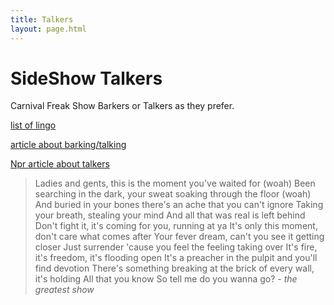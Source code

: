 ```yaml
---
title: Talkers
layout: page.html
---
```


# SideShow Talkers

Carnival Freak Show Barkers or Talkers as they prefer.

[list of lingo](http://www.goodmagic.com/carny/car_a-c.htm)

[article about barking/talking](https://medium.com/better-humans/how-to-seize-attention-with-the-secrets-of-a-sideshow-barker-6788fde4fd75)

[Npr article about talkers](https://www.npr.org/templates/story/story.php?storyId=3602376)

>Ladies and gents, this is the moment you've waited for (woah)
Been searching in the dark, your sweat soaking through the floor (woah)
And buried in your bones there's an ache that you can't ignore
Taking your breath, stealing your mind
And all that was real is left behind
Don't fight it, it's coming for you, running at ya
It's only this moment, don't care what comes after
Your fever dream, can't you see it getting closer
Just surrender 'cause you feel the feeling taking over
It's fire, it's freedom, it's flooding open
It's a preacher in the pulpit and you'll find devotion
There's something breaking at the brick of every wall, it's holding
All that you know
So tell me do you wanna go?  - _the greatest show_
